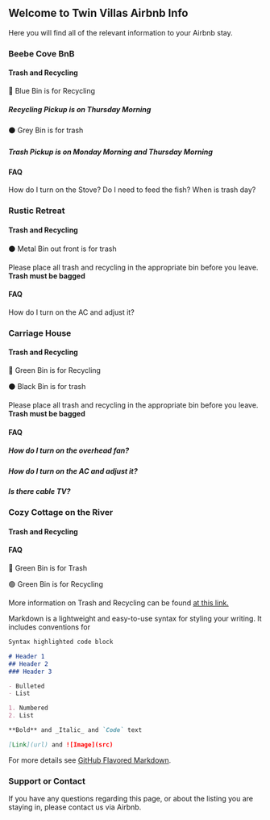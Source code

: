 ## Welcome to Twin Villas Airbnb Info

Here you will find all of the relevant information to your Airbnb stay. 


### Beebe Cove BnB

#### Trash and Recycling

🔵  Blue Bin is for Recycling

##### Recycling Pickup is on Thursday Morning


⚫  Grey Bin is for trash

##### Trash Pickup is on Monday Morning and Thursday Morning


#### FAQ

How do I turn on the Stove?
Do I need to feed the fish?
When is trash day?


### Rustic Retreat

#### Trash and Recycling


⚫  Metal Bin out front is for trash

Please place all trash and recycling in the appropriate bin before you leave. **Trash must be bagged**

#### FAQ

How do I turn on the AC and adjust it?


### Carriage House

#### Trash and Recycling

🔵  Green Bin is for Recycling

⚫  Black Bin is for trash

Please place all trash and recycling in the appropriate bin before you leave. **Trash must be bagged**

#### FAQ

##### How do I turn on the overhead fan?

##### How do I turn on the AC and adjust it?

##### Is there cable TV?


### Cozy Cottage on the River

#### Trash and Recycling

#### FAQ

🔵  Green Bin is for Trash

🟢  Green Bin is for Recycling

More information on Trash and Recycling can be found [at this link.](https://www.waterfordct.org/public-works/pages/recycling-single-stream)






Markdown is a lightweight and easy-to-use syntax for styling your writing. It includes conventions for

```markdown
Syntax highlighted code block

# Header 1
## Header 2
### Header 3

- Bulleted
- List

1. Numbered
2. List

**Bold** and _Italic_ and `Code` text

[Link](url) and ![Image](src)
```

For more details see [GitHub Flavored Markdown](https://guides.github.com/features/mastering-markdown/).


### Support or Contact

If you have any questions regarding this page, or about the listing you are staying in, please contact us via Airbnb.
